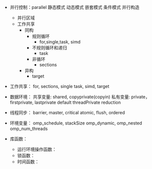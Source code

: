 * 并行控制：parallel
    静态模式
    动态模式
    嵌套模式
    条件模式
    并行构造
    * 并行区域
    * 工作共享
      * 同构
        * 规则循环
          * for,single,task, simd
        * 不规则循环和递归
          * task
        * 非循环
          * sections
      * 异构
        * target
* 工作共享：
    for, sections, single
    task, simd, target
* 数据环境：
    共享变量: shared, copyprivate(copyin)
    私有变量: private， firstprivate, lastprivate
    default
    threadPrivate
    reduction

* 线程同步：
    barrier, master, critical
    atomic, flush, ordered
* 环境变量：
    omp_schedule, stackSize
    omp_dynamic, omp_nested
    omp_num_threads
* 库函数：
    * 运行环境操作函数：
    * 锁函数：
    * 时间函数：